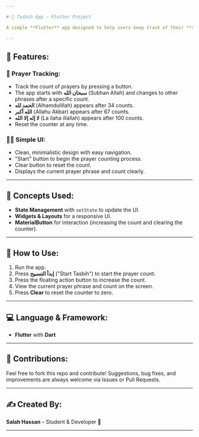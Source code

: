 ```yaml
---

# 🕌 Tasbih App – Flutter Project

A simple **Flutter** app designed to help users keep track of their **tasbih** (counting prayer beads), allowing them to count prayers after each prayer with a user-friendly interface.

---
```


## 🌟 Features:

### 📿 Prayer Tracking:

* Track the count of prayers by pressing a button.
* The app starts with **سبحان الله** (Subhan Allah) and changes to other phrases after a specific count.
* **الحمد لله** (Alhamdulillah) appears after 34 counts.
* **الله أكبر** (Allahu Akbar) appears after 67 counts.
* **لا إله إلا الله** (La ilaha illallah) appears after 100 counts.
* Reset the counter at any time.

### 🧑‍💻 Simple UI:

* Clean, minimalistic design with easy navigation.
* "Start" button to begin the prayer counting process.
* Clear button to reset the count.
* Displays the current prayer phrase and count clearly.

---

## 🧠 Concepts Used:

* **State Management** with `setState` to update the UI.
* **Widgets & Layouts** for a responsive UI.
* **MaterialButton** for interaction (increasing the count and clearing the counter).

---

## 🔧 How to Use:

1. Run the app.
2. Press **إبدأ التسبيح** ("Start Tasbih") to start the prayer count.
3. Press the floating action button to increase the count.
4. View the current prayer phrase and count on the screen.
5. Press **Clear** to reset the counter to zero.

---

## 💻 Language & Framework:

* **Flutter** with **Dart**

---

## 🤝 Contributions:

Feel free to fork this repo and contribute!
Suggestions, bug fixes, and improvements are always welcome via Issues or Pull Requests.

---

## ✍️ Created By:

**Salah Hassan** – Student & Developer 🚀

---
